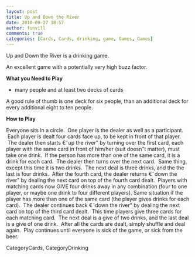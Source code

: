 ```yaml
---
layout: post
title: Up and Down the River
date: 2010-09-27 18:57
author: funvill
comments: true
categories: [Cards, Cards, drinking, game, Games, Games]
---
```

Up and Down the River is a drinking game.

An excellent game with a potentially very high buzz factor.

<strong>What you Need to Play</strong>
<ul>
	<li>many people and at least two decks of cards</li>
</ul>
A good rule of thumb is one deck for six people, than an additional deck for every additional eight to ten people.

<strong>How to Play </strong>

Everyone sits in a circle.  One player is the dealer as well as a participant.  Each player is dealt four cards face up, to be kept in front of that player.  The dealer then starts €˜up the river&quot; by turning over the first card, each player with the same card in front of him/her (suit doesn&quot;t matter), must take one drink.  If the person has more than one of the same card, it is a drink for each card.  The dealer then turns over the next card.  Same thing, except this time it is two drinks.  The next deal is three drinks, and the the last is four drinks.  After the fourth card, the dealer returns €˜down the river&quot; by dealing the next card on top of the fourth card dealt.  Players with matching cards now GIVE four drinks away in any combination (four to one player, or maybe one drink to four different players). Same situation if the player has more than one of the same card (the player gives drinks for each card).  The dealer continues back €˜down the river&quot; by dealing the next card on top of the third card dealt.  This time players give three cards for each matching card.  The next deal is a give of two drinks, and the last deal is a give of one drink.  After all the cards are dealt, simply shuffle and deal again.  Play continues until everyone is sick of the game, or sick from the beer.

CategoryCards, CategoryDrinking
